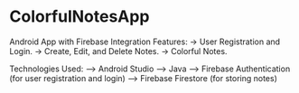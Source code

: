 # ColorfulNotesApp

Android App with Firebase Integration
Features:
-> User Registration and Login.
-> Create, Edit, and Delete Notes.
-> Colorful Notes.

Technologies Used:
--> Android Studio
--> Java
--> Firebase Authentication (for user registration and login)
--> Firebase Firestore (for storing notes)


